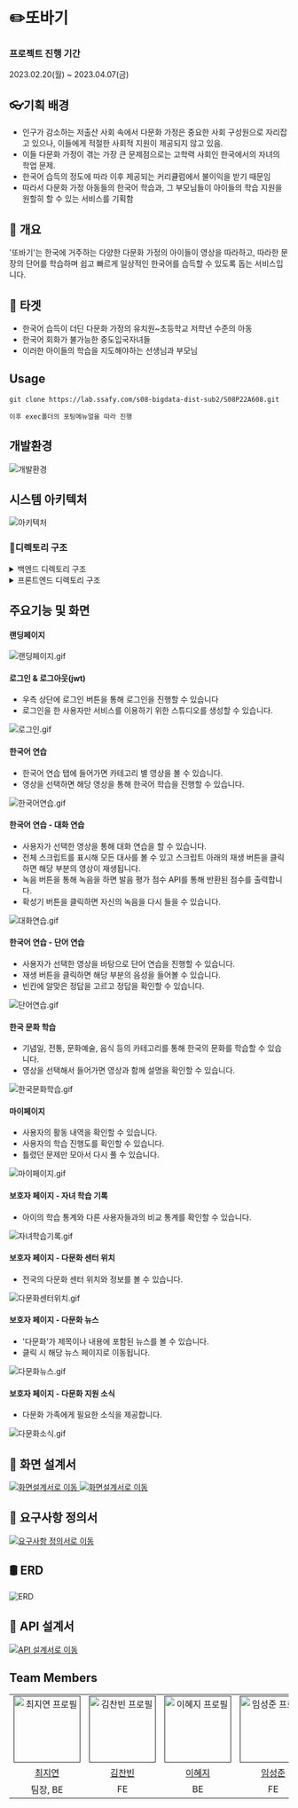 # ✏️또바기



### 프로젝트 진행 기간

2023.02.20(월) ~ 2023.04.07(금)


## 👓기획 배경
- 인구가 감소하는 저출산 사회 속에서 다문화 가정은 중요한 사회 구성원으로 자리잡고 있으나, 이들에게 적절한 사회적 지원이 제공되지 않고 있음.
- 이들 다문화 가정이 겪는 가장 큰 문제점으로는 고학력 사회인 한국에서의  자녀의 학업 문제.
- 한국어 습득의 정도에 따라 이후 제공되는 커리큘럼에서 불이익을 받기 때문임 
- 따라서 다문화 가정 아동들의 한국어 학습과, 그 부모님들이 아이들의 학습 지원을 원할히 할 수 있는 서비스를 기획함


## 🥅 개요

'또바기'는 한국에 거주하는 다양한 다문화 가정의 아이들이 영상을 따라하고, 따라한 문장의 단어를 학습하며 쉽고 빠르게 일상적인 한국어를 습득할 수  있도록 돕는 서비스입니다.


## 🎯 타겟
- 한국어 습득이 더딘 다문화 가정의 유치원~초등학교 저학년 수준의 아동
- 한국어 회화가 불가능한 중도입국자녀들 
- 이러한 아이들의 학습을 지도해야하는 선생님과 부모님


## Usage

````
git clone https://lab.ssafy.com/s08-bigdata-dist-sub2/S08P22A608.git

이후 exec폴더의 포팅메뉴얼을 따라 진행
````



## 개발환경

![개발환경](/uploads/114b5675068686e73ea01ac7a5e665f2/DDOBAGI_개발환경.png)



## 시스템 아키텍처

![아키텍처](/uploads/6bd0dae94d1dbe3378329466a8f65bad/시스템구성도.png)



### 📂디렉토리 구조

<details>
  <summary>
  백엔드 디렉토리 구조
  </summary>

      ddobagi
      ┣ api
      ┃ ┣ controller
      ┃ ┣ dto
          ┣ request
          ┗ response
      ┃ ┗ service
      ┣ common
      ┣ config
      ┣ db
      ┃ ┣ entity
      ┃ ┣ ┗ information
      ┃ ┗ repository
      ┗ ddobagiApplication.java
 </details>





<details>
  <summary>
  프론트엔드 디렉토리 구조
  </summary>

    FE
    ┣ public
    ┃ ┣ data
    ┃ ┣ img
    ┃ ┗ index.html
    ┣ src
    ┃ ┣ @ap.cx
    ┃ ┣ assets
    ┃ ┣ components
    ┃ ┃ ┣ animations
    ┃ ┃ ┣ Charts
    ┃ ┃ ┣ Culture
    ┃ ┃ ┣ Fullpage
    ┃ ┃ ┣ learning
    ┃ ┃ ┣ Map
    ┃ ┃ ┣ modal
    ┃ ┃ ┣ ParentPage
    ┃ ┃ ┣ Swiper
    ┃ ┃ ┗ Word
    ┃ ┣ container
    ┃ ┣ pages
    ┗ ┗ redux

</details>




## 주요기능 및 화면

#### 랜딩페이지

![랜딩페이지.gif](./assets/landing.gif)

#### 로그인 & 로그아웃(jwt)

- 우측 상단에 로그인 버튼을 통해 로그인을 진행할 수 있습니다
- 로그인을 한 사용자만 서비스를 이용하기 위한 스튜디오를 생성할 수 있습니다.

![로그인.gif](./assets/login.gif)



#### 한국어 연습

- 한국어 연습 탭에 들어가면 카테고리 별 영상을 볼 수 있습니다.
- 영상을 선택하면 해당 영상을 통해 한국어 학습을 진행할 수 있습니다.

![한국어연습.gif](./assets/learning.gif)



#### 한국어 연습 - 대화 연습

- 사용자가 선택한 영상을 통해 대화 연습을 할 수 있습니다.
- 전체 스크립트를 표시해 모든 대사를 볼 수 있고 스크립트 아래의 재생 버튼을 클릭하면 해당 부분의 영상이 재생됩니다.
- 녹음 버튼을 통해 녹음을 하면 발음 평가 점수 API를 통해 반환된 점수를 출력합니다.
- 확성기 버튼을 클릭하면 자신의 녹음을 다시 들을 수 있습니다.

![대화연습.gif](./assets/conv.gif)



#### 한국어 연습 - 단어 연습

- 사용자가 선택한 영상을 바탕으로 단어 연습을 진행할 수 있습니다.
- 재생 버튼을 클릭하면 해당 부분의 음성을 들어볼 수 있습니다.
- 빈칸에 알맞은 정답을 고르고 정답을 확인할 수 있습니다.

![단어연습.gif](./assets/word.gif)



#### 한국 문화 학습

- 기념일, 전통, 문화예술, 음식 등의 카테고리를 통해 한국의 문화를 학습할 수 있습니다.
- 영상을 선택해서 들어가면 영상과 함께 설명을 확인할 수 있습니다.

![한국문화학습.gif](./assets/culture.gif)



#### 마이페이지

- 사용자의 활동 내역을 확인할 수 있습니다.
- 사용자의 학습 진행도를 확인할 수 있습니다.
- 틀렸던 문제만 모아서 다시 풀 수 있습니다.

![마이페이지.gif](./assets/mypage.gif)



#### 보호자 페이지 - 자녀 학습 기록

- 아이의 학습 통계와 다른 사용자들과의 비교 통계를 확인할 수 있습니다.

![자녀학습기록.gif](./assets/parents.gif)



#### 보호자 페이지 - 다문화 센터 위치

- 전국의 다문화 센터 위치와 정보를 볼 수 있습니다.

![다문화센터위치.gif](./assets/center.gif)



#### 보호자 페이지 - 다문화 뉴스

- '다문화'가 제목이나 내용에 포함된 뉴스를 볼 수 있습니다.
- 클릭 시 해당 뉴스 페이지로 이동됩니다.

![다문화뉴스.gif](./assets/news.gif)



#### 보호자 페이지 - 다문화 지원 소식

- 다문화 가족에게 필요한 소식을 제공합니다.

![다문화소식.gif](./assets/info.gif)



## 🎨 화면 설계서

<a href="https://www.figma.com/file/BA3a3yKtxlXB9lLzRZOsI6/%EB%AA%A9%EC%97%85-%EB%B0%8F-%EC%99%80%EC%9D%B4%EC%96%B4%ED%94%84%EB%A0%88%EC%9E%84?node-id=2%3A3&t=pXWA3Yq5bmyOA1cF-1">
    <img src="./assets/screen1.png" title="화면설계서로 이동"/>
</a>
<a href="https://www.figma.com/file/BA3a3yKtxlXB9lLzRZOsI6/%EB%AA%A9%EC%97%85-%EB%B0%8F-%EC%99%80%EC%9D%B4%EC%96%B4%ED%94%84%EB%A0%88%EC%9E%84?node-id=2%3A3&t=pXWA3Yq5bmyOA1cF-1">
    <img src="./assets/screen2.png" title="화면설계서로 이동"/>
</a>

## 💭 요구사항 정의서

<a href="https://docs.google.com/spreadsheets/d/1j6hN3UW_iQyiBY1wCHxmRhKxvF29wjGXiwaEdRoH36E/edit#gid=1981292293">
    <img src="./assets/요구사항정의서.gif" title="요구사항 정의서로 이동"/>
</a>

## 🛢︎ ERD

![ERD](./assets/erd.png)

## 📜 API 설계서

<a href="https://www.notion.so/984bc8788e794a3d96ca646551d56e2c?v=aea718149b354480b686056fa755340c&pvs=4">
    <img src="./assets/api.png" title="API 설계서로 이동"/>
</a>



## Team Members

<div align="left">
  <table>
    <tr>
        <td align="center">
        <a href="">
          <img src="/uploads/b4b53f04a565d5c31904758a3077e490/cjy.png" alt="최지연 프로필" width=120 height=120 />
        </a>
      </td>
      <td align="center">
        <a href="">
          <img src="/uploads/488d8b1bffbeb6fff1f74b88497887af/kcb.png" alt="김찬빈 프로필" width=120 height=120 />
        </a>
      </td>
      <td align="center">
        <a href="">
          <img src="/uploads/e47b69515d5e712cae733b7387c1b359/lhj.png" alt="이혜지 프로필" width=120 height=120 />
        </a>
      </td>
      <td align="center">
        <a href="">
          <img src="/uploads/5f0d1b4d20e64dc2f07cb6890726034e/lsj.png" alt="임성준 프로필" width=120 height=120 />
        </a>
      </td>
      <td align="center">
        <a href="">
          <img src="/uploads/9334d71c7a1dac1818fbe0e407b08718/jhj.png" alt="정희주 프로필" width=120 height=120 />
        </a>
      </td>
      <td align="center">
        <a href="">
          <img src="/uploads/09b184e26c8790fc3040b28dcd79606c/hsj.png" alt="황수정 프로필" width=120 height=120 />
        </a>
      </td>
    </tr>
    <tr>
      <td align="center">
        <a href="https://github.com/jiyeon5">
          최지연
        </a>
      </td>
      <td align="center">
        <a href="https://github.com/Rlack97">
          김찬빈
        </a>
      </td>
      <td align="center">
        <a href="https://github.com/leehyeji319">
          이혜지
        </a>
      </td>
      <td align="center">
        <a href="https://github.com/sssungjooon">
          임성준
        </a>
      </td>
      <td align="center">
        <a href="https://github.com/heeheejj">
          정희주
        </a>
      </td>
        <td align="center">
        <a href="https://github.com/sujunghwang">
          황수정
        </a>
      </td>
    </tr>
    <tr>
      <td align="center">
          팀장, BE
      </td>
      <td align="center">
          FE
      </td>
      <td align="center">
          BE
      </td>
      <td align="center">
          FE
      </td>
      <td align="center">
          BE, Infra
      </td>
      <td align="center">
          BE
      </td>
    </tr>
  </table>
</div>
